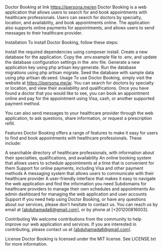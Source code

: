 Doctor Booking at link https://ipersona.me/en
Doctor Booking is a web application that allows users to search for and book appointments with healthcare professionals. Users can search for doctors by specialty, location, and availability, and book appointments online. The application also supports online payments for appointments, and allows users to send messages to their healthcare provider.

Installation
To install Doctor Booking, follow these steps:

Install the required dependencies using composer install.
Create a new database for the application.
Copy the .env.example file to .env, and update the database configuration settings in the .env file.
Generate a new application key using php artisan key:generate.
Run the database migrations using php artisan migrate.
Seed the database with sample data using php artisan db:seed.
Usage
To use Doctor Booking, simply visit the website at https://ipersona.me/ar. You can search for doctors by specialty or location, and view their availability and qualifications. Once you have found a doctor that you would like to see, you can book an appointment online and pay for the appointment using Visa, cash, or another supported payment method.

You can also send messages to your healthcare provider through the web application, to ask questions, share information, or request a prescription refill.

Features
Doctor Booking offers a range of features to make it easy for users to find and book appointments with healthcare professionals. These include:

A searchable directory of healthcare professionals, with information about their specialties, qualifications, and availability
An online booking system that allows users to schedule appointments at a time that is convenient for them
Support for online payments, including Visa and other payment methods
A messaging system that allows users to communicate with their healthcare provider
A user-friendly interface that makes it easy to navigate the web application and find the information you need
Subdomains for healthcare providers to manage their own schedules and appointments
An admin dashboard for managing the web application and user accounts
Support
If you need help using Doctor Booking, or have any questions about our services, please don't hesitate to contact us. You can reach us by email at [abduhamada6@gmail.com], or by phone at [+201200816003].

Contributing
We welcome contributions from the community to help improve our web application and services. If you are interested in contributing, please contact us at [abduhamada6@gmail.com].

License
Doctor Booking is licensed under the MIT license. See LICENSE.txt for more information.
